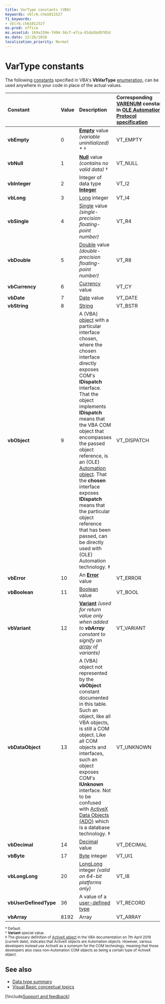 ```yaml
---
title: VarType constants (VBA)
keywords: vblr6.chm1012527
f1_keywords:
- vblr6.chm1012527
ms.prod: office
ms.assetid: 169a159e-7494-56cf-e7ca-01da5bd9705d
ms.date: 12/26/2018
localization_priority: Normal
---
```



# VarType constants

The following [constants](../../Glossary/vbe-glossary.md#constant) specified in VBA's **VbVarType** [enumeration](../../reference/user-interface-help/enum-statement.md), can be used anywhere in your code in place of the actual values.

|Constant|Value|Description|Corresponding [VARENUM](https://docs.microsoft.com/en-us/windows/desktop/api/wtypes/ne-wtypes-varenum)&nbsp;constant in [OLE Automation Protocol specification](https://docs.microsoft.com/en-us/openspecs/windows_protocols/ms-oaut/3fe7db9f-5803-4dc4-9d14-5425d3f5461f)|
|:-----|:-----|:-----|:-----|
|**vbEmpty**|0|[**Empty**](../../Glossary/vbe-glossary.md#empty) value _(variable uninitialized)_ * &#8224;|VT_EMPTY|
|**vbNull**|1|[**Null**](../../Glossary/vbe-glossary.md#null) value _(contains no valid data)_ &#8224;|VT_NULL|
|**vbInteger**|2|Integer of data type [**Integer**](../../Glossary/vbe-glossary.md#integer-data-type)|VT_I2|
|**vbLong**|3|[Long](../../reference/User-Interface-Help/long-data-type.md) integer|VT_I4|
|**vbSingle**|4|[Single](../../Glossary/vbe-glossary.md#single-data-type) value _(single-precision floating-point number)_|VT_R4|
|**vbDouble**|5|[Double](../../Glossary/vbe-glossary.md#double-data-type) value _(double-precision floating-point number)_|VT_R8|
|**vbCurrency**|6|[Currency](../../Glossary/vbe-glossary.md#currency-data-type) value|VT_CY|
|**vbDate**|7|[Date](../../Glossary/vbe-glossary.md#date-data-type) value|VT_DATE|
|**vbString**|8|[String](../../Glossary/vbe-glossary.md#string-data-type)|VT_BSTR|
|**vbObject**|9|A (VBA) [object](../../glossary/vbe-glossary.md#object) with a particular interface chosen, where the chosen interface directly exposes COM's **IDispatch** interface. That the object implements **IDispatch** means that the VBA COM object that encompasses the passed object reference, is an (OLE) [Automation object](../../Glossary/vbe-glossary.md#automation-object-1). That the **chosen** interface exposes **IDispatch** means that the particular object reference that has been passed, can be directly used with (OLE) Automation technology. &Dagger;|VT_DISPATCH|
|**vbError**|10|An [**Error**](../../reference/user-interface-help/cverr-function.md) value|VT_ERROR|
|**vbBoolean**|11|[Boolean](../../Glossary/vbe-glossary.md#boolean-data-type) value|VT_BOOL|
|**vbVariant**|12|[**Variant**](../../Glossary/vbe-glossary.md#variant-data-type) _(used for return value only when added to **vbArray** constant to signify an [array](../../Glossary/vbe-glossary.md#array) of variants)_|VT_VARIANT|
|**vbDataObject**|13|A (VBA) object not represented by the **vbObject** constant documented in this table. Such an object, like all VBA objects, is still a COM object. Like all COM objects and interfaces, such an object exposes COM's **IUnknown** interface. Not to be confused with [ActiveX Data Objects (ADO)](../../../access/concepts/activex-data-objects/set-properties-of-activex-data-objects-in-visual-basic.md) which is a database technology. &Dagger;|VT_UNKNOWN|
|**vbDecimal**|14|[Decimal](../../Glossary/vbe-glossary.md#decimal-data-type) value|VT_DECIMAL|
|**vbByte**|17|[Byte](../../Glossary/vbe-glossary.md#byte-data-type) integer|VT_UI1|
|**vbLongLong**|20|[LongLong](../../reference/User-Interface-Help/long-data-type.md) integer _(valid on 64-bit platforms only)_|VT_I8|
|**vbUserDefinedType**|36|A value of a [user-defined type](../../Glossary/vbe-glossary.md#user-defined-type)|VT_RECORD|
|**vbArray**|8192|Array|VT_ARRAY|

<sup>* Default.</sup><BR>
<sup>&#8224; **Variant** special value.</sup><BR>
<sup>&Dagger; The glossary definition of [ActiveX object](../../Glossary/vbe-glossary.md#activex-object) in the VBA documentation on 7th April 2019 (current date), indicates that ActiveX objects are Automation objects. However, various developers instead use ActiveX as a synonym for the COM technology, meaning that those developers also class non-Automation COM objects as being a certain type of ActiveX object.</sup>
  
## See also

- [Data type summary](../../reference/user-interface-help/data-type-summary.md)
- [Visual Basic conceptual topics](../../reference/user-interface-help/visual-basic-conceptual-topics.md)

[!include[Support and feedback](~/includes/feedback-boilerplate.md)]
